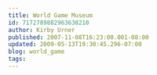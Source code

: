 ```yaml
---
title: World Game Museum
id: 7172789882963638210
author: Kirby Urner
published: 2007-11-08T16:23:00.001-08:00
updated: 2009-05-13T19:30:45.296-07:00
blog: world_game
tags: 
---
```


